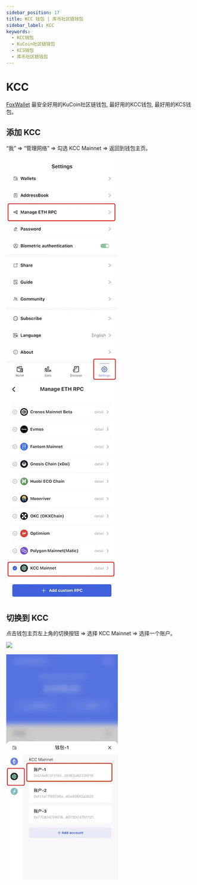```yaml
---
sidebar_position: 17
title: KCC 钱包 | 库币社区链钱包
sidebar_label: KCC
keywords:
  - KCC钱包
  - KuCoin社区链钱包
  - KCS钱包
  - 库币社区链钱包
---
```


# KCC

[FoxWallet](https://foxwallet.com) 最安全好用的KuCoin社区链钱包, 最好用的KCC钱包, 最好用的KCS钱包。

## 添加 KCC

“我” => “管理网络” => 勾选 KCC Mainnet => 返回到钱包主页。

![](../img/manage-eth-rpc.webp)![](../img/add-kcc.webp)

## 切换到 KCC

点击钱包主页左上角的切换按钮 => 选择 KCC Mainnet => 选择一个账户。

<img src="/img/docs/switch-entrance.webp" width="320" />

![](../img/switch-kcc.webp)